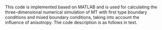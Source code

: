 This code is implemented based on MATLAB and is used for calculating the three-dimensional numerical simulation of MT with first type boundary conditions and mixed boundary conditions, taking into account the influence of anisotropy.
The code description is as follows in text.
